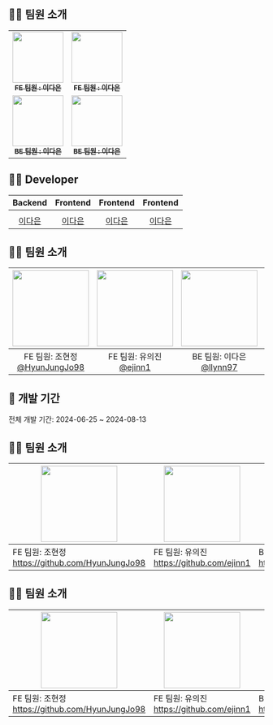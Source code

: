 ## 🙋‍♂️ 팀원 소개
<table>
  <tbody>
    <tr>
      <td align="center"><a href="https://github.com/llynn97"><img src="" width="100px;" alt=""/><br /><sub><b>FE 팀원 : 이다은 </b></sub></a><br /></td>
      <td align="center"><a href="https://github.com/llynn97"><img src="" width="100px;" alt=""/><br /><sub><b>FE 팀원 : 이다은 </b></sub></a><br /></td>
    <tr/>
      <td align="center"><a href="https://github.com/llynn97"><img src="" width="100px;" alt=""/><br /><sub><b>BE 팀원 : 이다은 </b></sub></a><br /></td>
      <td align="center"><a href="https://github.com/llynn97"><img src="" width="100px;" alt=""/><br /><sub><b>BE 팀원 : 이다은 </b></sub></a><br /></td>
    </tr>
  </tbody>
</table>


## 🙋‍♂️ Developer

|                                          Backend                                           |                                         Frontend                                          |                                         Frontend                                          |                                         Frontend                                         |             
| :----------------------------------------------------------------------------------------: | :--------------------------------------------------------------------------------------: | :--------------------------------------------------------------------------------------: | :-------------------------------------------------------------------------------------: | 
|  |  |  |  | 
|                            [이다은](https://github.com/llynn97)                            |                           [이다은](https://github.com/llynn97)                           |                          [이다은](https://github.com/llynn97)                          |                         [이다은](https://github.com/llynn97)                          |                           


## 🙋‍♂️ 팀원 소개
|<img src="https://avatars.githubusercontent.com/u/79002373?v=4" width="150" height="150"/>|<img src="https://avatars.githubusercontent.com/u/101779861?v=4" width="150" height="150"/>|<img src="https://avatars.githubusercontent.com/u/62873417?v=4" width="150" height="150"/>|<img src="https://avatars.githubusercontent.com/u/48711163?v=4" width="150" height="150"/>|
|:-:|:-:|:-:|:-:|
|FE 팀원: 조현정<br/>[@HyunJungJo98](https://github.com/HyunJungJo98)|FE 팀원: 유의진<br/>[@ejinn1](https://github.com/ejinn1)|BE 팀원: 이다은<br/>[@llynn97](https://github.com/llynn97)|BE 팀원: 김태훈<br/>[@TaeHoon0](https://github.com/TaeHoon0)|

## :calendar: 개발 기간
전체 개발 기간: 2024-06-25 ~ 2024-08-13

## 🙋‍♂️ 팀원 소개

| <img src="https://avatars.githubusercontent.com/u/79002373?v=4" width="150" height="150"/> | <img src="https://avatars.githubusercontent.com/u/101779861?v=4" width="150" height="150"/> | <img src="https://avatars.githubusercontent.com/u/62873417?v=4" width="150" height="150"/> | <img src="https://avatars.githubusercontent.com/u/48711163?v=4" width="150" height="150"/> |
| --- | --- | --- | --- |
| FE 팀원: 조현정<br/>https://github.com/HyunJungJo98 | FE 팀원: 유의진<br/>https://github.com/ejinn1 | BE 팀원: 이다은<br/>https://github.com/llynn97 | BE 팀원: 김태훈<br/>https://github.com/TaeHoon0 |

## 🙋‍♂️ 팀원 소개

| <img src="https://avatars.githubusercontent.com/u/79002373?v=4" width="150" height="150"/> | <img src="https://avatars.githubusercontent.com/u/101779861?v=4" width="150" height="150"/> | <img src="https://avatars.githubusercontent.com/u/62873417?v=4" width="150" height="150"/> | <img src="https://avatars.githubusercontent.com/u/48711163?v=4" width="150" height="150"/> |
| --- | --- | --- | --- |
| FE 팀원: 조현정<br/>https://github.com/HyunJungJo98 | FE 팀원: 유의진<br/>https://github.com/ejinn1 | BE 팀원: 이다은<br/>https://github.com/llynn97 | BE 팀원: 김태훈<br/>https://github.com/TaeHoon0 |
